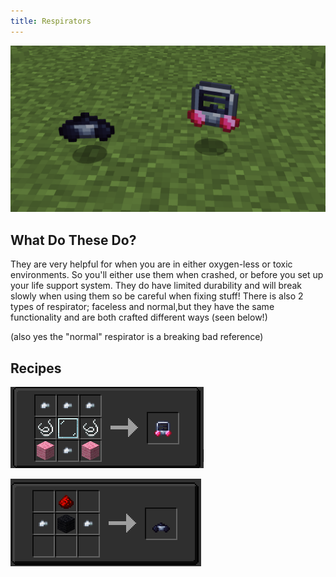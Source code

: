 ```yaml
---
title: Respirators
---
```


![respirators](images/respirator/respirators.png)

## What Do These Do?

They are very helpful for when you are in either oxygen-less or toxic environments. So you'll either use them when crashed, or before you set up your life support system. They do have limited durability and will break slowly when using them so be careful when fixing stuff! There is also 2 types of respirator; faceless and normal,but they have the same functionality and are both crafted different ways (seen below!)

(also yes the "normal" respirator is a breaking bad reference)

## Recipes

![respirators](images/respirator/respirator_full.png)

![respirators](images/respirator/respirator_half.png)